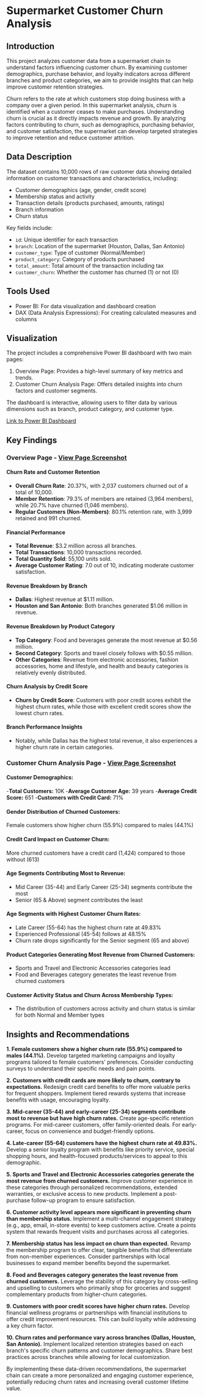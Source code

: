 # Supermarket Customer Churn Analysis

## Introduction

This project analyzes customer data from a supermarket chain to understand factors influencing customer churn. By examining customer demographics, purchase behavior, and loyalty indicators across different branches and product categories, we aim to provide insights that can help improve customer retention strategies.

Churn refers to the rate at which customers stop doing business with a company over a given period. In this supermarket analysis, churn is identified when a customer ceases to make purchases. Understanding churn is crucial as it directly impacts revenue and growth. By analyzing factors contributing to churn, such as demographics, purchasing behavior, and customer satisfaction, the supermarket can develop targeted strategies to improve retention and reduce customer attrition.

## Data Description

The dataset contains 10,000 rows of raw customer data showing detailed information on customer transactions and characteristics, including:

- Customer demographics (age, gender, credit score)
- Membership status and activity
- Transaction details (products purchased, amounts, ratings)
- Branch information
- Churn status

Key fields include:

- `id`: Unique identifier for each transaction
- `branch`: Location of the supermarket (Houston, Dallas, San Antonio)
- `customer_type`: Type of customer (Normal/Member)
- `product_category`: Category of products purchased
- `total_amount`: Total amount of the transaction including tax
- `customer_churn`: Whether the customer has churned (1) or not (0)

## Tools Used

- Power BI: For data visualization and dashboard creation
- DAX (Data Analysis Expressions): For creating calculated measures and columns

## Visualization

The project includes a comprehensive Power BI dashboard with two main pages:

1. Overview Page: Provides a high-level summary of key metrics and trends.
2. Customer Churn Analysis Page: Offers detailed insights into churn factors and customer segments.

The dashboard is interactive, allowing users to filter data by various dimensions such as branch, product category, and customer type.

[Link to Power BI Dashboard](https://app.powerbi.com/view?r=eyJrIjoiMzg3YjRmMTMtNTk1NC00ZmMwLWE3MGMtZjBmZGVlZjVmNGE3IiwidCI6ImRmODY3OWNkLWE4MGUtNDVkOC05OWFjLWM4M2VkN2ZmOTVhMCJ9&pageName=7b5c417c287e1802cdb9)


## Key Findings

### Overview Page - [View Page Screenshot](https://github.com/mosesziregbe/Supermarket-Customer-Churn-Analysis/blob/main/supermarket_churn_overview.jpg)

#### Churn Rate and Customer Retention
- **Overall Churn Rate**: 20.37%, with 2,037 customers churned out of a total of 10,000.
- **Member Retention**: 79.3% of members are retained (3,964 members), while 20.7% have churned (1,046 members).
- **Regular Customers (Non-Members)**: 80.1% retention rate, with 3,999 retained and 991 churned.

#### Financial Performance
- **Total Revenue**: $3.2 million across all branches.
- **Total Transactions**: 10,000 transactions recorded.
- **Total Quantity Sold**: 55,100 units sold.
- **Average Customer Rating**: 7.0 out of 10, indicating moderate customer satisfaction.

#### Revenue Breakdown by Branch
- **Dallas**: Highest revenue at $1.11 million.
- **Houston and San Antonio**: Both branches generated $1.06 million in revenue.

#### Revenue Breakdown by Product Category
- **Top Category**: Food and beverages generate the most revenue at $0.56 million.
- **Second Category**: Sports and travel closely follows with $0.55 million.
- **Other Categories**: Revenue from electronic accessories, fashion accessories, home and lifestyle, and health and beauty categories is relatively evenly distributed.

#### Churn Analysis by Credit Score
- **Churn by Credit Score**: Customers with poor credit scores exhibit the highest churn rates, while those with excellent credit scores show the lowest churn rates.

#### Branch Performance Insights
- Notably, while Dallas has the highest total revenue, it also experiences a higher churn rate in certain categories.

### Customer Churn Analysis Page - [View Page Screenshot](https://github.com/mosesziregbe/Supermarket-Customer-Churn-Analysis/blob/main/supermarket_churn_customer_analysis.jpg)

#### Customer Demographics:
-**Total Customers:** 10K
-**Average Customer Age:** 39 years
-**Average Credit Score:** 651
-**Customers with Credit Card:** 71%

#### Gender Distribution of Churned Customers:
Female customers show higher churn (55.9%) compared to males (44.1%)

#### Credit Card Impact on Customer Churn:
More churned customers have a credit card (1,424) compared to those without (613)

#### Age Segments Contributing Most to Revenue:
- Mid Career (35-44) and Early Career (25-34) segments contribute the most
- Senior (65 & Above) segment contributes the least

#### Age Segments with Highest Customer Churn Rates:
- Late Career (55-64) has the highest churn rate at 49.83%
- Experienced Professional (45-54) follows at 48.15%
- Churn rate drops significantly for the Senior segment (65 and above)

#### Product Categories Generating Most Revenue from Churned Customers:
- Sports and Travel and Electronic Accessories categories lead
- Food and Beverages category generates the least revenue from churned customers

#### Customer Activity Status and Churn Across Membership Types:
- The distribution of customers across activity and churn status is similar for both Normal and Member types

## Insights and Recommendations

**1. Female customers show a higher churn rate (55.9%) compared to males (44.1%).** Develop targeted marketing campaigns and loyalty programs tailored to female customers' preferences. Consider conducting surveys to understand their specific needs and pain points.

**2. Customers with credit cards are more likely to churn, contrary to expectations.** Redesign credit card benefits to offer more valuable perks for frequent shoppers. Implement tiered rewards systems that increase benefits with usage, encouraging loyalty.

**3. Mid-career (35-44) and early-career (25-34) segments contribute most to revenue but have high churn rates.** Create age-specific retention programs. For mid-career customers, offer family-oriented deals. For early-career, focus on convenience and budget-friendly options.

**4. Late-career (55-64) customers have the highest churn rate at 49.83%.** Develop a senior loyalty program with benefits like priority service, special shopping hours, and health-focused products/services to appeal to this demographic.

**5. Sports and Travel and Electronic Accessories categories generate the most revenue from churned customers.** Improve customer experience in these categories through personalized recommendations, extended warranties, or exclusive access to new products. Implement a post-purchase follow-up program to ensure satisfaction.

**6. Customer activity level appears more significant in preventing churn than membership status.** Implement a multi-channel engagement strategy (e.g., app, email, in-store events) to keep customers active. Create a points system that rewards frequent visits and purchases across all categories.

**7. Membership status has less impact on churn than expected.** Revamp the membership program to offer clear, tangible benefits that differentiate from non-member experiences. Consider partnerships with local businesses to expand member benefits beyond the supermarket.

**8. Food and Beverages category generates the least revenue from churned customers.** Leverage the stability of this category by cross-selling and upselling to customers who primarily shop for groceries and suggest complementary products from higher-churn categories.

**9. Customers with poor credit scores have higher churn rates.** Develop financial wellness programs or partnerships with financial institutions to offer credit improvement resources. This can build loyalty while addressing a key churn factor.

**10. Churn rates and performance vary across branches (Dallas, Houston, San Antonio).** Implement localized retention strategies based on each branch's specific churn patterns and customer demographics. Share best practices across branches while allowing for local customization.

By implementing these data-driven recommendations, the supermarket chain can create a more personalized and engaging customer experience, potentially reducing churn rates and increasing overall customer lifetime value.

